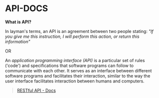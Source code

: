 # API-DOCS

**What is API?**

 In layman's terms, an API is an agreement between two people stating: *"If you give me this instruction, I will perform this action, or return this information"*
 
 OR
 
 An *application programming interface (API)* is a particular set of rules ('code') and specifications that software programs can follow to communicate with each other. It serves as an interface between different software programs and facilitates their interaction, similar to the way the user interface facilitates interaction between humans and computers.
 
 
 
 > [RESTful API - Docs](http://www.restapitutorial.com/)
 
 


